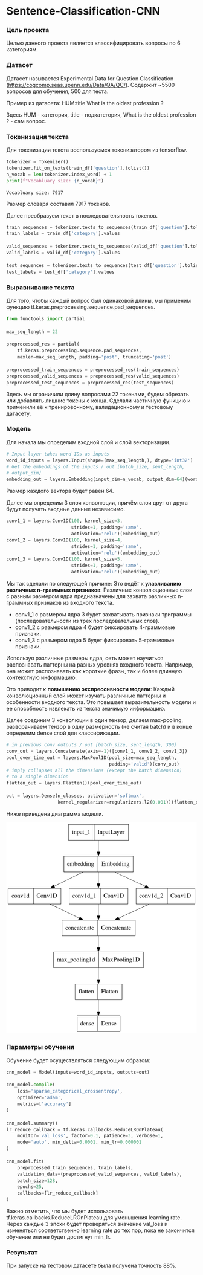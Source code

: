 # Sentence-Classification-CNN

### Цель проекта

Целью данного проекта является классифицировать вопросы по 6 категориям. 

### Датасет

Датасет называется Experimental Data for Question Classification (https://cogcomp.seas.upenn.edu/Data/QA/QC/). Содержит ~5500 вопросов для обучения, 500 для теста.

Пример из датасета: HUM:title What is the oldest profession ?

Здесь HUM - категория, title - подкатегория, What is the oldest profession ? - сам вопрос.

### Токенизация текста

Для токенизации текста воспользуемся токенизатором из tensorflow. 

```python
tokenizer = Tokenizer()
tokenizer.fit_on_texts(train_df['question'].tolist())
n_vocab = len(tokenizer.index_word) + 1
print(f"Vocabluary size: {n_vocab}")
```

```
Vocabluary size: 7917
```

Размер словаря составил 7917 токенов. 

Далее преобразуем текст в последовательность токенов.

```python
train_sequences = tokenizer.texts_to_sequences(train_df['question'].tolist())
train_labels = train_df['category'].values

valid_sequences = tokenizer.texts_to_sequences(valid_df['question'].tolist())
valid_labels = valid_df['category'].values

test_sequences = tokenizer.texts_to_sequences(test_df['question'].tolist())
test_labels = test_df['category'].values
```

### Выравнивание текста

Для того, чтобы каждый вопрос был одинаковой длины, мы применим функцию tf.keras.preprocessing.sequence.pad_sequences.

```python
from functools import partial

max_seq_length = 22

preprocessed_res = partial(
    tf.keras.preprocessing.sequence.pad_sequences,
    maxlen=max_seq_length, padding='post', truncating='post')

preprocessed_train_sequences = preprocessed_res(train_sequences)
preprocessed_valid_sequences = preprocessed_res(valid_sequences)
preprocessed_test_sequences = preprocessed_res(test_sequences)
```

Здесь мы ограничили длину вопросами 22 токенами, будем обрезать или добавлять лишние токены с конца. Сделали частичную функцию и применили её к тренировочному, валидационному и тестовому датасету.

### Модель

Для начала мы определим входной слой и слой векторизации.

```python
# Input layer takes word IDs as inputs
word_id_inputs = layers.Input(shape=(max_seq_length,), dtype='int32')
# Get the embeddings of the inputs / out [batch_size, sent_length,
# output_dim]
embedding_out = layers.Embedding(input_dim=n_vocab, output_dim=64)(word_id_inputs)
```

Размер каждого вектора будет равен 64.

Далее мы определим 3 слоя конволюции, причём слои друг от друга будут получать входные данные независимо.

```python
conv1_1 = layers.Conv1D(100, kernel_size=3, 
                        strides=1, padding='same', 
                        activation='relu')(embedding_out)
conv1_2 = layers.Conv1D(100, kernel_size=4, 
                        strides=1, padding='same', 
                        activation='relu')(embedding_out)
conv1_3 = layers.Conv1D(100, kernel_size=5, 
                        strides=1, padding='same', 
                        activation='relu')(embedding_out)
```

Мы так сделали по следующей причине: Это ведёт к **улавливанию различных n-граммных признаков**: Различные конволюционные слои с разным размером ядра предназначены для захвата различных n-граммных признаков из входного текста.

- conv1_1 с размером ядра 3 будет захватывать признаки триграммы (последовательности из трех последовательных слов).
- conv1_2 с размером ядра 4 будет фиксировать 4-граммовые признаки.
- conv1_3 с размером ядра 5 будет фиксировать 5-граммовые признаки.

Используя различные размеры ядра, сеть может научиться распознавать паттерны на разных уровнях входного текста. Например, она может распознавать как короткие фразы, так и более длинную контекстную информацию.

Это приводит к **повышению экспрессивности модели**: Каждый конволюционный слой может изучать различные паттерны и особенности входного текста. Это повышает выразительность модели и ее способность извлекать из текста значимую информацию.

Далее соединим 3 конволюции в один тензор, делаем max-pooling, разворачиваем тензор в одну размерность (не считая batch) и в конце определим dense слой для классификации.

```python
# in previous conv outputs / out [batch_size, sent_length, 300]
conv_out = layers.Concatenate(axis=-1)([conv1_1, conv1_2, conv1_3])
pool_over_time_out = layers.MaxPool1D(pool_size=max_seq_length, 
                                      padding='valid')(conv_out)
# imply collapses all the dimensions (except the batch dimension)
# to a single dimension
flatten_out = layers.Flatten()(pool_over_time_out)

out = layers.Dense(n_classes, activation='softmax', 
                   kernel_regularizer=regularizers.l2(0.001))(flatten_out)
```

Ниже приведена диаграмма модели.

![model](https://github.com/rugewit/Sentence-Classification-CNN/blob/main/model.png)

### Параметры обучения

Обучение будет осуществляться следующим образом:

```python
cnn_model = Model(inputs=word_id_inputs, outputs=out)

cnn_model.compile(
    loss='sparse_categorical_crossentropy',
    optimizer='adam',
    metrics=['accuracy']
)

cnn_model.summary()
lr_reduce_callback = tf.keras.callbacks.ReduceLROnPlateau(
    monitor='val_loss', factor=0.1, patience=3, verbose=1,
    mode='auto', min_delta=0.0001, min_lr=0.000001
)

cnn_model.fit(
    preprocessed_train_sequences, train_labels,
    validation_data=(preprocessed_valid_sequences, valid_labels),
    batch_size=128,
    epochs=25,
    callbacks=[lr_reduce_callback]
)
```

Важно отметить, что мы будет использовать tf.keras.callbacks.ReduceLROnPlateau для уменьшения learning rate. Через каждые 3 эпохи будет проверяться значение val_loss и изменяться соответственно learning rate до тех пор, пока не закончится обучение или не будет достигнут min_lr.

### Результат

При запуске на тестовом датасете была получена точность 88%.

